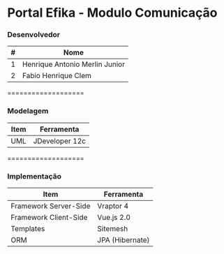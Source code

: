 Portal Efika - Modulo Comunicação
===================
### Desenvolvedor
\#| Nome
-------- | ---
1| Henrique Antonio Merlin Junior
2| Fabio Henrique Clem 

===================

### Modelagem
Item     | Ferramenta
-------- | ---
UML| JDeveloper 12c

===================

### Implementação

Item     | Ferramenta
-------- | ---
Framework Server-Side| Vraptor 4
Framework Client-Side| Vue.js 2.0
Templates| Sitemesh
ORM| JPA (Hibernate)
